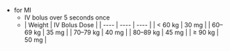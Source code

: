 - for MI
	- IV bolus over 5 seconds once
	- | Weight | IV Bolus Dose |
	  | ---- | ---- | ---- |
	  | < 60 kg | 30 mg |
	  | 60–69 kg | 35 mg |
	  | 70–79 kg | 40 mg |
	  | 80–89 kg | 45 mg |
	  | ≥ 90 kg | 50 mg |